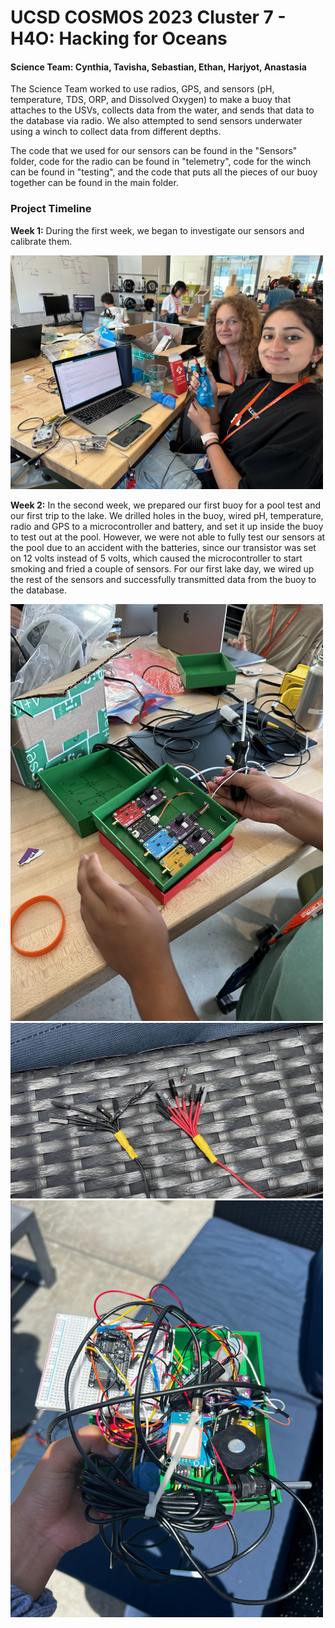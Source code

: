 # UCSD COSMOS 2023 Cluster 7 - H4O: Hacking for Oceans
<h4>Science Team: Cynthia, Tavisha, Sebastian, Ethan, Harjyot, Anastasia </h4>
<p>The Science Team worked to use radios, GPS, and sensors (pH, temperature, TDS, ORP, and Dissolved Oxygen) to make a buoy that attaches to the USVs, collects data from the water, and sends that data to the database via radio. We also attempted to send sensors underwater using a winch to collect data from different depths. </p>
<p> The code that we used for our sensors can be found in the "Sensors" folder, code for the radio can be found in "telemetry", code for the winch can be found in "testing", and the code that puts all the pieces of our buoy together can be found in the main folder.</p>

<h3>Project Timeline</h3>
<p><b>Week 1:</b> During the first week, we began to investigate our sensors and calibrate them. </p>
<img src=https://github.com/frawgmanman/COSMOS23-C7-H4O/blob/main/photos/calibr.jpg?raw=true width=500 >

<p><b>Week 2:</b> In the second week, we prepared our first buoy for a pool test and our first trip to the lake. We drilled holes in the buoy, wired pH, temperature, radio and GPS to a microcontroller and battery, and set it up inside the buoy to test out at the pool. However, we were not able to fully test our sensors at the pool due to an accident with the batteries, since our transistor was set on 12 volts instead of 5 volts, which caused the microcontroller to start smoking and fried a couple of sensors. For our first lake day, we wired up the rest of the sensors and successfully transmitted data from the buoy to the database.</p>
<img src=https://github.com/frawgmanman/COSMOS23-C7-H4O/blob/main/photos/IMG_0988.jpg?raw=true width=500 >
<img src=https://github.com/frawgmanman/COSMOS23-C7-H4O/blob/main/photos/fried.jpg?raw=true width=500 >
<img src=https://github.com/frawgmanman/COSMOS23-C7-H4O/blob/main/photos/wires.jpg?raw=true width=500 >


